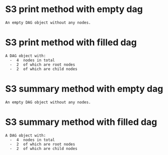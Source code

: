 # S3 print method with empty dag

    An empty DAG object without any nodes.

# S3 print method with filled dag

    A DAG object with:
      -  4  nodes in total
      -  2  of which are root nodes
      -  2  of which are child nodes

# S3 summary method with empty dag

    An empty DAG object without any nodes.

# S3 summary method with filled dag

    A DAG object with:
      -  4  nodes in total
      -  2  of which are root nodes
      -  2  of which are child nodes

